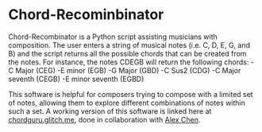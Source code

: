# Chord-Recominbinator
Chord-Recombinator is a Python script assisting musicians with composition. The user enters a string of musical notes (i.e. C, D, E, G, and B) and the script returns all the possible chords that can be created from the notes. For instance, the notes CDEGB will return the following chords:
-C Major (CEG)
-E minor (EGB)
-G Major (GBD)
-C Sus2	(CDG)
-C Major seventh (CEGB)
-E minor seventh (EGBD)

This software is helpful for composers trying to compose with a limited set of notes, allowing them to explore different combinations of notes within such a set. A working version of this software is linked here at [chordguru.glitch.me](https://chordguru.glitch.me/chords/index.html), done in collaboration with [Alex Chen](https://github.com/alexchen2).

